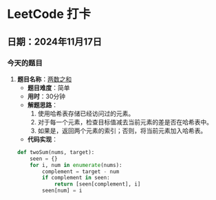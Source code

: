 # LeetCode 打卡

## 日期：2024年11月17日

### 今天的题目
1. **题目名称**：[两数之和](https://leetcode.com/problems/two-sum/)
   - **题目难度**：简单
   - **用时**：30分钟
   - **解题思路**：
     1. 使用哈希表存储已经访问过的元素。
     2. 对于每一个元素，检查目标值减去当前元素的差是否在哈希表中。
     3. 如果是，返回两个元素的索引；否则，将当前元素加入哈希表。
   - **代码实现**：
   ```python
   def twoSum(nums, target):
       seen = {}
       for i, num in enumerate(nums):
           complement = target - num
           if complement in seen:
               return [seen[complement], i]
           seen[num] = i